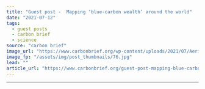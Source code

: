 ```yaml
---
title: "Guest post -  Mapping ‘blue-carbon wealth’ around the world"
date: "2021-07-12"
tags: 
  - guest posts
  - carbon brief
  - science
source: "carbon brief"
image_url: "https://www.carbonbrief.org/wp-content/uploads/2021/07/Aerial-of-mangroves-at-King-Sound-Australia_F4XF6W-583x372.jpg"
image_fp: "/assets/img/post_thumbnails/76.jpg"
lead: ""
article_url: "https://www.carbonbrief.org/guest-post-mapping-blue-carbon-wealth-around-the-world"
---
```


---
